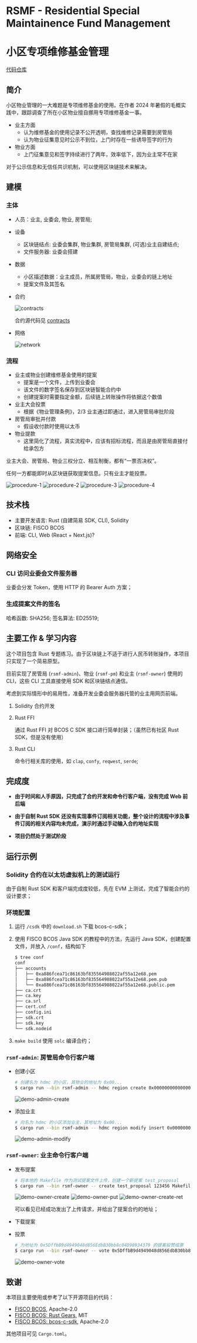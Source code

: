 # RSMF - Residential Special Maintainence Fund Management
# 小区专项维修基金管理

[代码仓库](https://github.com/caterpillar-1/RSMF)

## 简介

小区物业管理的一大难题是专项维修基金的使用。在作者 2024 年暑假的毛概实践中，跟踪调查了所在小区物业擅自挪用专项维修基金一事。

- 业主方面
    - 认为维修基金的使用记录不公开透明，查找维修记录需要到房管局
    - 认为物业征集意见时公示不到位，上门时存在一些诱导签字的行为
- 物业方面
    - 上门征集意见和签字持续进行了两年，效率低下，因为业主常不在家

对于公示信息和无信任共识机制，可以使用区块链技术来解决。

## 建模

### 主体

- 人员：业主, 业委会, 物业, 房管局;
- 设备
    - 区块链结点: 业委会集群, 物业集群, 房管局集群, (可选)业主自建结点;
    - 文件服务器: 业委会搭建
- 数据
    - ⼩区描述数据：业主成员，所属房管局，物业，业委会的链上地址
    - 提案⽂件及其签名
- 合约
    
    ![contracts](./assets/images/contracts.svg)

    合约源代码见 [contracts](./contracts/)

- 网络

    ![network](./assets/images/network.svg)

### 流程

- 业主或物业创建维修基金使用的提案
    - 提案是一个文件，上传到业委会
    - 该文件的数字签名保存到区块链智能合约中
    - 创建提案时需要指定金额，后续链上转账操作将依据这个数值
- 业主大会投票
    - 根据《物业管理条例》，2/3 业主通过即通过，进入房管局审批阶段
- 房管局审批并付款
    - 假设收付款时使用以太币
- 物业提款
    - 这里简化了流程，真实流程中，应该有招标流程，而且是由房管局直接付给承包方

业主大会、房管局、物业三权分立、相互制衡，都有“一票否决权”。

任何一方都能即时从区块链获取提案信息。只有业主才能投票。

![procedure-1](./assets/images/procedure-1.svg)
![procedure-2](./assets/images/procedure-2.svg)
![procedure-3](./assets/images/procedure-3.svg)
![procedure-4](./assets/images/procedure-4.svg)

## 技术栈

- 主要开发语言: Rust (自建简易 SDK, CLI), Solidity
- 区块链: FISCO BCOS
- 前端: CLI, Web (React + Next.js)?

## 网络安全

### CLI 访问业委会文件服务器

业委会分发 Token，使用 HTTP 的 Bearer Auth 方案；

### 生成提案文件的签名

哈希函数: SHA256; 签名算法: ED25519;

## 主要工作 & 学习内容

这个项目包含 Rust 专题练习。由于区块链上不适于进行人民币转账操作，本项目只实现了一个简易原型。

目前实现了房管局 (`rsmf-admin`)、物业 (`rsmf-pm`) 和业主 (`rsmf-owner`) 使用的 CLI，这些 CLI 工具直接使用 SDK 和区块链结点通信。

考虑到实际情形中的易用性，准备开发业委会服务器托管的业主用网页前端。

1. Solidity 合约开发

1. Rust FFI

    通过 Rust FFI 对 BCOS C SDK 接口进行简单封装；（虽然已有社区 Rust SDK，但是没有使用）

1. Rust CLI

    命令行相关库的使用，如 `clap`, `confy`, `reqwest`, `serde`;

## 完成度

- **由于时间和人手原因，只完成了合约开发和命令行客户端，没有完成 Web 前后端**

- **由于自制 Rust SDK 还没有实现事件订阅相关功能，整个设计的流程中涉及事件订阅的相关内容均未完成，演示时通过手动输入合约地址实现**

- **项目仍然处于测试阶段**

## 运行示例

### Solidity 合约在以太坊虚拟机上的测试运行

由于自制 Rust SDK 和客户端完成度较低，先在 EVM 上测试，完成了智能合约的设计要求；

### 环境配置

1. 运行 `/csdk` 中的 `download.sh` 下载 bcos-c-sdk；
2. 使用 FISCO BCOS Java SDK 的教程中的方法，先运行 Java SDK，创建配置文件，并放入 `/conf`，结构如下

    ```sh
    $ tree conf
    conf
    ├── accounts
    │   ├── 0xa886fcea71c86163bf835564988022af55a12e68.pem
    │   ├── 0xa886fcea71c86163bf835564988022af55a12e68.pem.pub
    │   └── 0xa886fcea71c86163bf835564988022af55a12e68.public.pem
    ├── ca.crt
    ├── ca.key
    ├── ca.srl
    ├── cert.cnf
    ├── config.ini
    ├── sdk.crt
    ├── sdk.key
    └── sdk.nodeid
    ```
3. `make build` 使用 `solc` 编译合约；

### `rsmf-admin`: 房管局命令行客户端

- 创建小区

    ```sh
    # 创建名为 hdmc 的小区，其物业的地址为 0x00...
    $ cargo run --bin rsmf-admin -- hdmc region create 0x0000000000000000000000000000000000000000 
    ```
    ![demo-admin-create](./assets/images/demo-admin-create.png)

- 添加业主

    ```sh
    # 向名为 hdmc 的小区添加业主，其地址为 0x00...
    $ cargo run --bin rsmf-admin -- hdmc region modify insert 0x0000000000000000000000000000000000000000
    ```
   ![demo-admin-modify](./assets/images/demo-admin-modify.png) 

### `rsmf-owner`: 业主命令行客户端

- 发布提案

    ```sh
    # 将本地的 Makefile 作为测试提案文件上传，创建一个新提案 test_proposal
    $ cargo run --bin rsmf-owner -- create test_proposal 123456 Makefile
    ```
    ![demo-owner-create](./assets/images/demo-owner-create.png)
    ![demo-owner-put](./assets/images/demo-owner-put.png)
    ![demo-owner-create-ret](assets/images/demo-owner-create-ret.png)

    可以看见已经成功发出了上传请求，并给出了提案合约的地址；

- 下载提案

- 投票

    ```sh
    # 为地址为 0x5DffbB9d4949048d856EdbB30bb8c04D98934379 的提案投赞成票
    $ cargo run --bin rsmf-owner -- vote 0x5DffbB9d4949048d856EdbB30bb8c04D98934379 approve
    ```
    ![demo-owner-vote](assets/images/vote.png)

## 致谢

本项目主要使用或参考了以下开源项目的代码：

- [FISCO BCOS](https://github.com/FISCO-BCOS/FISCO-BCOS), Apache-2.0
- [FISCO BCOS: Rust Gears](https://github.com/FISCO-BCOS/rust-gears-sdk), MIT
- [FISCO BCOS: bcos-c-sdk](https://github.com/FISCO-BCOS/bcos-c-sdk), Apache-2.0

其他项目可见 `Cargo.toml`。
